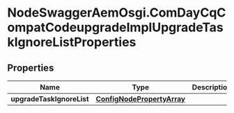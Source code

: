 # NodeSwaggerAemOsgi.ComDayCqCompatCodeupgradeImplUpgradeTaskIgnoreListProperties

## Properties
Name | Type | Description | Notes
------------ | ------------- | ------------- | -------------
**upgradeTaskIgnoreList** | [**ConfigNodePropertyArray**](ConfigNodePropertyArray.md) |  | [optional] 


